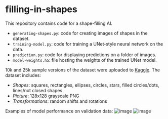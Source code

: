 # filling-in-shapes
This repository contains code for a shape-filling AI.
- `generating-shapes.py`: code for creating images of shapes in the dataset.
- `training-model.py`: code for training a UNet-style neural network on the data.
- `prediction.py`: code for displaying predictions on a folder of images.
- `model-weights.h5`: file hosting the weights of the trained UNet model.

10k and 25k sample versions of the dataset were uploaded to [Kaggle](https://www.kaggle.com/washingtongold/filling-in-shapes?select=10k-sample-dataset-w-identical-io). The dataset includes:
- *Shapes*: squares, rectangles, ellipses, circles, stars, filled circles/dots, lines/not closed shapes
- *Picture*: 128x128 grayscale PNG
- *Transformations*: random shifts and rotations

Examples of model performance on validation data:
![image](https://user-images.githubusercontent.com/73039742/113469564-5366f080-9403-11eb-91e4-4901e3a50a8e.png)
![image](https://user-images.githubusercontent.com/73039742/113469560-4b0eb580-9403-11eb-9903-bcaa14be928c.png)
